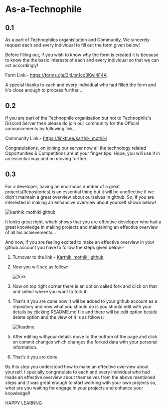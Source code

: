 # As-a-Technophile
## 0.1
As a part of Technophiles organisitation and Community, We sincerely request each and every individual to fill out the form given below!

Before filling out, if you wish to know why the form is created it is because to know the the basic interests of each and every individual so that we can act accordingly!

Form Link:- https://forms.gle/3jtLtm1cd3Kwi4F4A

A special thanks to each and every individual who had filled the form and it's close enough to process further...

## 0.2

If you are part of the Technophile organisation but not to Technophile's Discord Server then please do join our community for the Official announcements by following link..

Community Link:- https://linktr.ee/karthik_mothiki

Congratulations, on joining our server now all the technology related Opportunities & Competitions are at your finger tips. Hope, you will use it in an essential way and on moving further...

## 0.3

For a developer, having an enormous number of a great projects(Repositories) is an essential thing but it will be uneffective if we didn't maintain a great overview about ourselves in github. So, if you are interested in making an enhancive overview about yourself shown below!

![karthik_mothiki github](https://user-images.githubusercontent.com/78647748/114135699-41b3aa80-9927-11eb-81f4-b92cebf8fda6.png) 

It looks great right, which shows that you are effective developer who had a great knowledge in making projects and maintaining an effective overview of all his achievements...

And now, if you are feeling excited to make an effective overview in your github account you have to follow the steps given below:-

1) Turnover to the link:- [Karthik_mothiki_github](https://github.com/KarthikMothiki/KarthikMothiki.git)

2) Now you will see as follow:

   ![fork](https://user-images.githubusercontent.com/78647748/114173621-11830080-9955-11eb-9058-680bdf65383a.png)


3) Now on top right corner there is an option called fork and click on that and select where you want to fork it

4) That's it you are done now it will be added to your github account as a repository and now what you should do is you should edit with your details by clicking README.md file and there will be edit option beside delete option and the view of it is as follows:

   ![Readme](https://user-images.githubusercontent.com/78647748/114172982-08456400-9954-11eb-87ca-62212b98508f.png)

5)  After editing withyour details move to the bottom of the page and click on commit changes which changes the forked data with your personal information. 

6)  That's it you are done.

By this step you understood how to make an effective overview about yourself. I specially congratulate to each and every individual who had made an effective overview about themselves from the above mentioned steps and it was great enough to start working with your own projects so, what are you waiting for engage in your projects and enhance your knowledge!!

HAPPY LEARNNG  

